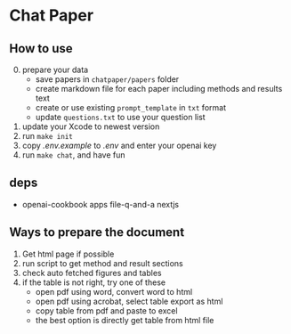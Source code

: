 # Chat Paper

## How to use

0. prepare your data
    - save papers in `chatpaper/papers` folder
    - create markdown file for each paper including methods and results text
    - create or use existing `prompt_template` in `txt` format
    - update `questions.txt` to use your question list
1. update your Xcode to newest version
2. run `make init`
3. copy *.env.example* to *.env* and enter your openai key
4. run `make chat`, and have fun


## deps

- openai-cookbook apps file-q-and-a nextjs


## Ways to prepare the document

1. Get html page if possible
2. run script to get method and result sections
3. check auto fetched figures and tables
4. if the table is not right, try one of these
    - open pdf using word, convert word to html
    - open pdf using acrobat, select table export as html
    - copy table from pdf and paste to excel
    - the best option is directly get table from html file
